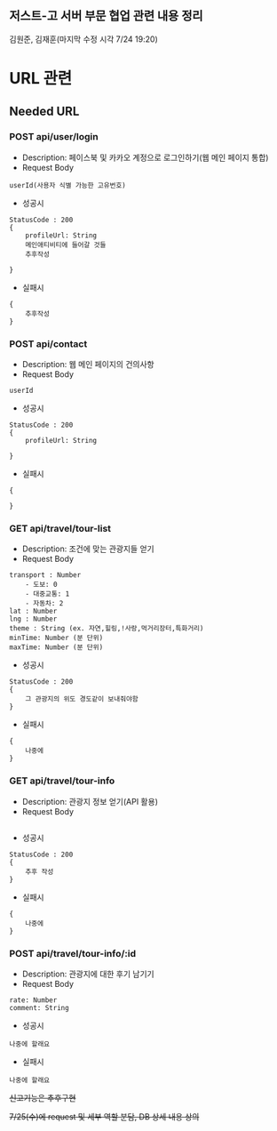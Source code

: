 저스트-고 서버 부문 협업 관련 내용 정리
--------------------------------
김원준, 김재훈(마지막 수정 시각 7/24 19:20)
# URL 관련

## Needed URL

### POST api/user/login

- Description: 페이스북 및 카카오 계정으로 로그인하기(웹 메인 페이지 통합)
- Request Body
```
userId(사용자 식별 가능한 고유번호)
```
- 성공시
```
StatusCode : 200
{
    profileUrl: String
    메인애티비티에 들어갈 것들
    추후작성
    
}
```
- 실패시  
```
{
    추후작성
}
```

### POST api/contact

- Description: 웹 메인 페이지의 건의사항
- Request Body 
```
userId
```
- 성공시
```
StatusCode : 200
{
    profileUrl: String
    
}
```
- 실패시  
```
{

}
```

### GET api/travel/tour-list

- Description: 조건에 맞는 관광지들 얻기
- Request Body 
```
transport : Number
    - 도보: 0
    - 대중교통: 1
    - 자동차: 2
lat : Number
lng : Number
theme : String (ex. 자연,힐링,!사랑,먹거리장터,특화거리)
minTime: Number (분 단위)
maxTime: Number (분 단위)
```
- 성공시
```
StatusCode : 200
{
    그 관광지의 위도 경도같이 보내줘야함
}
```
- 실패시  
```
{
    나중에
}
```

### GET api/travel/tour-info

- Description: 관광지 정보 얻기(API 활용)
- Request Body 
```

```
- 성공시
```
StatusCode : 200
{
    추후 작성
}
```
- 실패시  
```
{
    나중에
}
```

### POST api/travel/tour-info/:id

- Description: 관광지에 대한 후기 남기기
- Request Body
```
rate: Number
comment: String
```
- 성공시
```
나중에 할래요
```
- 실패시
```
나중에 할래요
```


~~신고기능은 추후구현~~

~~7/25(수)에 request 및 세부 역할 분담, DB 상세 내용 상의~~
